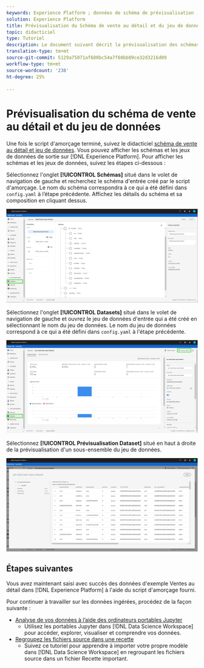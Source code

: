 ```yaml
---
keywords: Experience Platform ; données de schéma de prévisualisation ; Espace de travail des sciences de données ; sujets populaires
solution: Experience Platform
title: Prévisualisation du Schéma de vente au détail et du jeu de données
topic: didacticiel
type: Tutoriel
description: Le document suivant décrit la prévisualisation des schémas et des jeux de données sur Adobe Experience Platform.
translation-type: tm+mt
source-git-commit: 5129a75071af680bc54a7f60bb89ce32d3216d09
workflow-type: tm+mt
source-wordcount: '238'
ht-degree: 25%

---
```



# Prévisualisation du schéma de vente au détail et du jeu de données

Une fois le script d&#39;amorçage terminé, suivez le didacticiel [schéma de vente au détail et jeu de données](./create-retails-sales-dataset.md). Vous pouvez afficher les schémas et les jeux de données de sortie sur [!DNL Experience Platform]. Pour afficher les schémas et les jeux de données, suivez les étapes ci-dessous :

Sélectionnez l&#39;onglet **[!UICONTROL Schémas]** situé dans le volet de navigation de gauche et recherchez le schéma d&#39;entrée créé par le script d&#39;amorçage. Le nom du schéma correspondra à ce qui a été défini dans `config.yaml` à l’étape précédente. Affichez les détails du schéma et sa composition en cliquant dessus.

![](../images/models-recipes/access-data/schema.PNG)

Sélectionnez l&#39;onglet **[!UICONTROL Datasets]** situé dans le volet de navigation de gauche et ouvrez le jeu de données d&#39;entrée qui a été créé en sélectionnant le nom du jeu de données. Le nom du jeu de données correspond à ce qui a été défini dans `config.yaml` à l&#39;étape précédente.

![](../images/models-recipes/access-data/dataset.PNG)

Sélectionnez **[!UICONTROL Prévisualisation Dataset]** situé en haut à droite de la prévisualisation d&#39;un sous-ensemble du jeu de données.

![](../images/models-recipes/access-data/preview.PNG)

## Étapes suivantes

Vous avez maintenant saisi avec succès des données d&#39;exemple Ventes au détail dans [!DNL Experience Platform] à l&#39;aide du script d&#39;amorçage fourni.

Pour continuer à travailler sur les données ingérées, procédez de la façon suivante :
- [Analyse de vos données à l’aide des ordinateurs portables Jupyter](../jupyterlab/analyze-your-data.md)
   - Utilisez les portables Jupyter dans [!DNL Data Science Workspace] pour accéder, explorer, visualiser et comprendre vos données.
- [Regroupez les fichiers source dans une recette](./package-source-files-recipe.md)
   - Suivez ce tutoriel pour apprendre à importer votre propre modèle dans [!DNL Data Science Workspace] en regroupant les fichiers source dans un fichier Recette important.